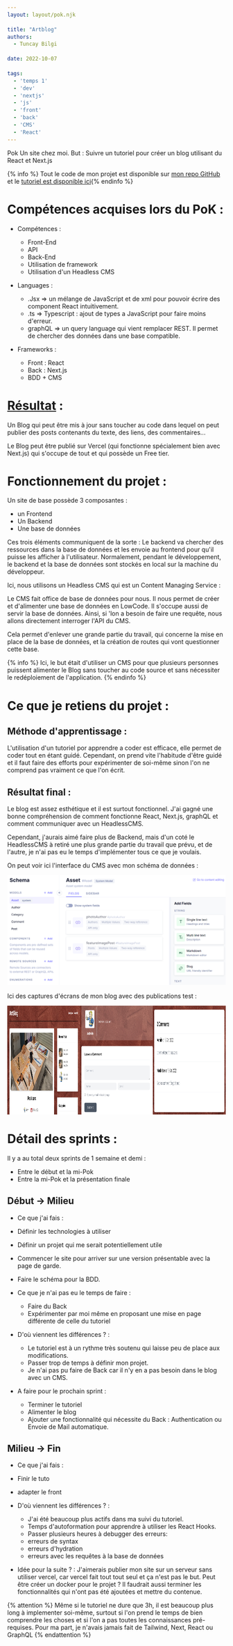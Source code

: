 ```yaml
---
layout: layout/pok.njk

title: "Artblog"
authors:
  - Tuncay Bilgi

date: 2022-10-07

tags:
  - 'temps 1'
  - 'dev'
  - 'nextjs'
  - 'js'
  - 'front'
  - 'back'
  - 'CMS'
  - 'React'
---
```


<!-- début résumé -->

Pok Un site chez moi.
But : Suivre un tutoriel pour créer un blog utilisant du React et Next.js 
<!-- fin résumé -->

{% info %} Tout le code de mon projet est disponible sur [mon repo GitHub](https://github.com/TuncayBilgi/artblog) et le [tutoriel est disponible ici](https://www.youtube.com/watch?v=HYv55DhgTuA&ab_channel=JavaScriptMastery){% endinfo %}


# Compétences acquises lors du PoK :

- Compétences :
  - Front-End
  - API
  - Back-End
  - Utilisation de framework
  - Utilisation d'un Headless CMS

- Languages :
  - .Jsx => un mélange de JavaScript et de xml pour pouvoir écrire des component React intuitivement.
  - .ts => Typescript : ajout de types a JavaScript pour faire moins d'erreur.
  - graphQL => un query language qui vient remplacer REST. Il permet de chercher des données dans une base compatible.

- Frameworks :
  - Front : React
  - Back : Next.js
  - BDD + CMS

# [Résultat](https://github.com/TuncayBilgi/artblog) :

  Un Blog qui peut être mis à jour sans toucher au code dans lequel on peut publier des posts contenants du texte, des liens, des commentaires...
  
  Le Blog peut être publié sur Vercel (qui fonctionne spécialement bien avec Next.js) qui s'occupe de tout et qui possède un Free tier.

# Fonctionnement du projet :

Un site de base possède 3 composantes : 
- un Frontend
- Un Backend
- Une base de données

Ces trois éléments communiquent de la sorte : 
Le backend va chercher des ressources dans la base de données et les envoie au frontend pour qu'il puisse les afficher à l'utilisateur.
Normalement, pendant le développement, le backend et la base de données sont stockés en local sur la machine du développeur.

Ici, nous utilisons un Headless CMS qui est un Content Managing Service :

Le CMS fait office de base de données pour nous. Il nous permet de créer et d'alimenter une base de données en LowCode. Il s'occupe aussi de servir la base de données. Ainsi, si 'lon a besoin de faire une requête, nous allons directement interroger l'API du CMS.

Cela permet d'enlever une grande partie du travail, qui concerne la mise en place de la base de données, et la création de routes qui vont questionner cette base.

{% info %} Ici, le but était d'utiliser un CMS pour que plusieurs personnes puissent alimenter le Blog sans toucher au code source et sans nécessiter le redéploiement de l'application. {% endinfo %}

# Ce que je retiens du projet :

## Méthode d'apprentissage :

L'utilisation d'un tutoriel por apprendre a coder est efficace, elle permet de coder tout en étant guidé.
Cependant, on prend vite l'habitude d'être guidé et il faut faire des efforts pour expérimenter de soi-même sinon l'on ne comprend pas vraiment ce que l'on écrit.

## Résultat final :

Le blog est assez esthétique et il est surtout fonctionnel.
J'ai gagné une bonne compréhension de comment fonctionne React, Next.js, graphQL et comment communiquer avec un HeadlessCMS.

Cependant, j'aurais aimé faire plus de Backend, mais d'un coté le HeadlessCMS à retiré une plus grande partie du travail que prévu, et de l'autre, je n'ai pas eu le temps d'implémenter tous ce que je voulais.

On peut voir ici l'interface du CMS avec mon schéma de données :

![Interface CMS](./graphCMSinterface.png)

Ici des captures d'écrans de mon blog avec des publications test :

<div style = " display: grid;grid-template-columns: repeat(3, minmax(0, 1fr))">
<img src="./ArtblogInterface.png" alt="page de garde du site" style="height: 250px; margin: 0 auto; width : 500px,grid-column : 1 ;grid-row : 1" />
<img src="./artblogForm.png" alt="Formulaire de commentaire" style="height: 250px; margin: 0 auto; width : 400px,grid-column : 2 ;grid-row : 1" />
<img src="./artblogComments.png" alt="Affichage de commentaires" style="height: 250px; margin: 0 auto; width : 500px,grid-column : 3 ;grid-row : 1 " />

</div>

# Détail des sprints :

Il y a au total deux sprints de 1 semaine et demi :
- Entre le début et la mi-Pok
- Entre la mi-Pok et la présentation finale

## Début -> Milieu

- Ce que j'ai fais :
 - Définir les technologies à utiliser
 - Définir un projet qui me serait potentiellement utile
 - Commencer le site pour arriver sur une version présentable avec la page de garde.
 - Faire le schéma pour la BDD.

- Ce que je n'ai pas eu le temps de faire :
  - Faire du Back
  - Expérimenter par moi même en proposant une mise en page différente de celle du tutoriel

- D'où viennent les différences ? :
  - Le tutoriel est à un rythme très soutenu qui laisse peu de place aux modifications.
  - Passer trop de temps à définir mon projet.
  - Je n'ai pas pu faire de Back car il n'y en a pas besoin dans le blog avec un CMS.

- A faire pour le prochain sprint :
  - Terminer le tutoriel
  - Alimenter le blog
  - Ajouter une fonctionnalité qui nécessite du Back : Authentication ou Envoie de Mail automatique.

## Milieu -> Fin
 - Ce que j'ai fais :
  - Finir le tuto
  - adapter le front

- D'où viennent les différences ? :
  - J'ai été beaucoup plus actifs dans ma suivi du tutoriel.
  - Temps d'autoformation pour apprendre à utiliser les React Hooks. 
  - Passer plusieurs heures à debugger des erreurs:
   - erreurs de syntax
   - erreurs d'hydration
   - erreurs avec les requêtes à la base de données

- Idée pour la suite ? :
J'aimerais publier mon site sur un serveur sans utiliser vercel, car vercel fait tout tout seul et ça n'est pas le but.
Peut être créer un docker pour le projet ?
Il faudrait aussi terminer les fonctionnalités qui n'ont pas été ajoutées et mettre du contenue.



{% attention %} Même si le tutoriel ne dure que 3h, il est beaucoup plus long à implementer soi-même, surtout si l'on prend le temps de bien comprendre les choses et si l'on a pas toutes les connaissances pré-requises. Pour ma part, je n'avais jamais fait de Tailwind, Next, React ou GraphQL {% endattention %}

